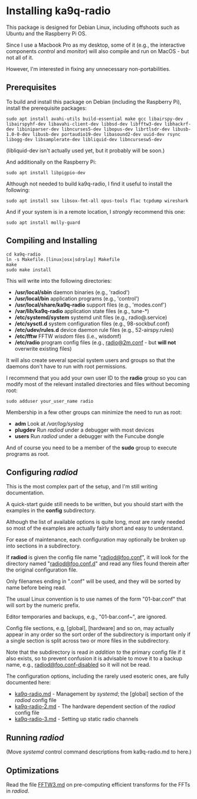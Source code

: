 # Installing ka9q-radio

This package is designed for Debian Linux, including offshoots such as Ubuntu and the Raspberry Pi OS.

Since I use a Macbook Pro as my desktop, some of it (e.g., the interactive components *control* and *monitor*) will also compile and run on MacOS - but not all of it.

However, I'm interested in fixing any unnecessary non-portabilities.

## Prerequisites

To build and install this package on Debian (including the Raspberry Pi), install the prerequisite packages:

```
sudo apt install avahi-utils build-essential make gcc libairspy-dev libairspyhf-dev libavahi-client-dev libbsd-dev libfftw3-dev libhackrf-dev libiniparser-dev libncurses5-dev libopus-dev librtlsdr-dev libusb-1.0-0-dev libusb-dev portaudio19-dev libasound2-dev uuid-dev rsync libogg-dev libsamplerate-dev libliquid-dev libncursesw5-dev
```

(libliquid-dev isn't actually used yet, but it probably will be soon.)

And additionally on the Raspberry Pi:

```
sudo apt install libpigpio-dev
```

Although not needed to build ka9q-radio, I find it useful to install the following:

```
sudo apt install sox libsox-fmt-all opus-tools flac tcpdump wireshark
```

And if your system is in a remote location, I *strongly* recommend this one:

```
sudo apt install molly-guard
```

## Compiling and Installing

```
cd ka9q-radio
ln -s Makefile.[linux|osx|sdrplay] Makefile
make
sudo make install
```

This will write into the following directories:

- **/usr/local/sbin** daemon binaries (e.g., 'radiod')
- **/usr/local/bin** application programs (e.g., 'control')
- **/usr/local/share/ka9q-radio** support files (e.g., 'modes.conf')
- **/var/lib/ka9q-radio** application state files (e.g., tune-\*)
- **/etc/systemd/system** systemd unit files (e.g., radio@.service)
- **/etc/sysctl.d** system configuration files (e.g., 98-sockbuf.conf)
- **/etc/udev/rules.d** device daemon rule files (e.g., 52-airspy.rules)
- **/etc/fftw** FFTW *wisdom* files (i.e., wisdomf)
- **/etc/radio** program config files (e.g., radio@2m.conf - but **will not** overwrite existing files)

It will also create several special system users and groups so that the daemons don't have to run with root permissions.

I recommend that you add your own user ID to the **radio** group so you can modify most of the relevant installed directories and files without becoming root:

```
sudo adduser your_user_name radio
```

Membership in a few other groups can minimize the need to run as root:

- **adm** Look at */var/log/syslog*
- **plugdev** Run *radiod* under a debugger with most devices
- **users** Run *radiod* under a debugger with the Funcube dongle

And of course you need to be a member of the **sudo** group to execute programs as root.

## Configuring *radiod*

This is the most complex part of the setup, and I'm still writing documentation.

A quick-start guide still needs to be written, but you should start with the examples in the **config** subdirectory.

Although the list of available options is quite long, most are rarely needed so most of the examples are actually fairly short and easy to understand.

For ease of maintenance, each configuration may optionally be broken up into sections in a subdirectory.

If **radiod** is given the config file name "radiod@foo.conf", it will look for the directory named "radiod@foo.conf.d" and read any files found therein after the original configuration file.

Only filenames ending in ".conf" will be used, and they will be sorted by name before being read.

The usual Linux convention is to use names of the form "01-bar.conf" that will sort by the numeric prefix.

Editor temporaries and backups, e.g., "01-bar.conf~", are ignored.

Config file sections, e.g, [global], [hardware] and so on, may actually appear in any order so the sort order of the subdirectory is important only if a single section is split across two or more files in the subdirectory.

Note that the subdirectory is read *in addition to* the primary config file if it also exists, so to prevent confusion it is advisable to move it to a backup name, e.g., radiod@foo.conf-disabled so it will not be read.

The configuration options, including the rarely used esoteric ones, are fully documented here:

- [ka9q-radio.md](ka9q-radio.md) - Management by *systemd*; the [global] section of the *radiod* config file
- [ka9q-radio-2.md](ka9q-radio-2.md) - The hardware dependent section of the *radiod* config file
- [ka9q-radio-3.md](ka9q-radio-3.md) - Setting up static radio channels

## Running *radiod*

(Move *systemd* control command descriptions from ka9q-radio.md to here.)

## Optimizations

Read the file [FFTW3.md](FFTW3.md) on pre-computing efficient transforms for the FFTs in *radiod*.

